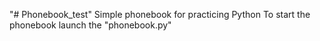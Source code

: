 "# Phonebook_test" 
Simple phonebook for practicing Python
To start the phonebook launch the "phonebook.py"
